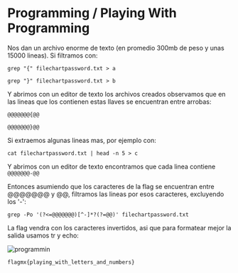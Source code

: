 # Programming / Playing With Programming

Nos dan un archivo enorme de texto (en promedio 300mb de peso y unas 15000 lineas). Si filtramos con:

`grep "{" filechartpassword.txt > a`

`grep "}" filechartpassword.txt > b`

Y abrimos con un editor de texto los archivos creados observamos que en las lineas que los contienen estas llaves se encuentran entre arrobas:

`@@@@@@@{@@`

`@@@@@@@}@@`

Si extraemos algunas lineas mas, por ejemplo con:

`cat filechartpassword.txt | head -n 5 > c`

Y abrimos con un editor de texto encontramos que cada linea contiene `@@@@@@@-@@`

Entonces asumiendo que los caracteres de la flag se encuentran entre @@@@@@@ y @@, filtramos las lineas por esos caracteres, excluyendo los '-':

`grep -Po '(?<=@@@@@@@)[^-]*?(?=@@)' filechartpassword.txt` 

La flag vendra con los caracteres invertidos, asi que para formatear mejor la salida usamos tr y echo:

![programmin](https://github.com/user-attachments/assets/7c136045-d121-4dec-b471-e4fdc6591a52)

`flagmx{playing_with_letters_and_numbers}`


